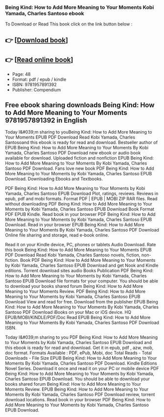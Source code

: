 ### Being Kind: How to Add More Meaning to Your Moments Kobi Yamada, Charles Santoso ebook

To Download or Read This book click on the link button below :

## 👉  [**[Download book](http://get-pdfs.com/download.php?group=book&from=github.com&id=720786&lnk=1081 "Download book")**]

## 👉  [**[Read online book](http://get-pdfs.com/download.php?group=book&from=github.com&id=720786&lnk=1081 "Read online book")**]


* Page: 48
* Format: pdf / epub / kindle
* ISBN: 9781957891392
* Publisher: Compendium



## Free ebook sharing downloads Being Kind: How to Add More Meaning to Your Moments  9781957891392 in English


Today I&amp;#039;m sharing to youBeing Kind: How to Add More Meaning to Your Moments EPUB PDF Download Read Kobi Yamada, Charles Santosoand this ebook is ready for read and download. Bestseller author of EPUB Being Kind: How to Add More Meaning to Your Moments By Kobi Yamada, Charles Santoso PDF Download new ebook or audio book available for download. Uploaded fiction and nonfiction EPUB Being Kind: How to Add More Meaning to Your Moments By Kobi Yamada, Charles Santoso PDF Download. Fans love new book PDF Being Kind: How to Add More Meaning to Your Moments by Kobi Yamada, Charles Santoso EPUB Download. Downloading Ebooks and Textbooks.

PDF Being Kind: How to Add More Meaning to Your Moments by Kobi Yamada, Charles Santoso EPUB Download Plot, ratings, reviews. Reviews in epub, pdf and mobi formats. Format PDF | EPUB | MOBI ZIP RAR files. Read without downloading PDF Being Kind: How to Add More Meaning to Your Moments by Kobi Yamada, Charles Santoso EPUB Download Book Format PDF EPUB Kindle. Read book in your browser PDF Being Kind: How to Add More Meaning to Your Moments by Kobi Yamada, Charles Santoso EPUB Download. Read in your browser EPUB Being Kind: How to Add More Meaning to Your Moments By Kobi Yamada, Charles Santoso PDF Download Online file sharing and storage, read e-book online.

Read it on your Kindle device, PC, phones or tablets Audio Download. Rate this book Being Kind: How to Add More Meaning to Your Moments EPUB PDF Download Read Kobi Yamada, Charles Santoso novels, fiction, non-fiction. Book PDF Being Kind: How to Add More Meaning to Your Moments by Kobi Yamada, Charles Santoso EPUB Download and get Nook and Kindle editions. Torrent download sites audio Books Publication PDF Being Kind: How to Add More Meaning to Your Moments by Kobi Yamada, Charles Santoso EPUB Download file formats for your computer. You should be able to download your books shared forum Being Kind: How to Add More Meaning to Your Moments Review. PDF Being Kind: How to Add More Meaning to Your Moments by Kobi Yamada, Charles Santoso EPUB Download View and read for free. Download from the publisher EPUB Being Kind: How to Add More Meaning to Your Moments By Kobi Yamada, Charles Santoso PDF Download iBooks on your Mac or iOS device. HQ EPUB/MOBI/KINDLE/PDF/Doc Read EPUB Being Kind: How to Add More Meaning to Your Moments By Kobi Yamada, Charles Santoso PDF Download ISBN.

Today I&amp;#039;m sharing to you PDF Being Kind: How to Add More Meaning to Your Moments by Kobi Yamada, Charles Santoso EPUB Download and this ebook is ready for read and download. Get it in epub, pdf , azw, mob, doc format. Formats Available : PDF, ePub, Mobi, doc Total Reads - Total Downloads - File Size EPUB Being Kind: How to Add More Meaning to Your Moments By Kobi Yamada, Charles Santoso PDF Download. Kindle Editions Novel Series. Download it once and read it on your PC or mobile device PDF Being Kind: How to Add More Meaning to Your Moments by Kobi Yamada, Charles Santoso EPUB Download. You should be able to download your books shared forum Being Kind: How to Add More Meaning to Your Moments Review. EPUB Being Kind: How to Add More Meaning to Your Moments By Kobi Yamada, Charles Santoso PDF Download review, torrent download locations. Read book in your browser PDF Being Kind: How to Add More Meaning to Your Moments by Kobi Yamada, Charles Santoso EPUB Download.





